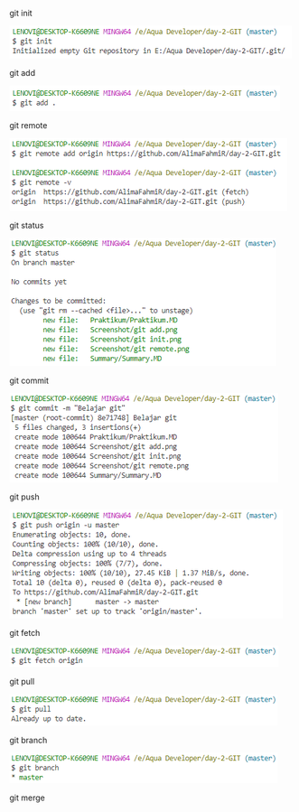 git init

![]( ../Screenshot/git%20init.png)

git add

![]( ../Screenshot/git%20add.png)

git remote

![]( ../Screenshot/git%20remote.png)

git status

![]( ../Screenshot/git%20status.png)

git commit

![]( ../Screenshot/git%20commit.png)

git push

![]( ../Screenshot/git%20push.png)

git fetch

![]( ../Screenshot/git%20fetch.png)

git pull

![]( ../Screenshot/git%20pull.png)

git branch

![]( ../Screenshot/git%20branch.png)

git merge


